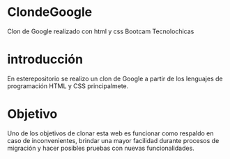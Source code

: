 # ClondeGoogle
Clon de Google realizado con html y css Bootcam Tecnolochicas

# introducción 
En esterepositorio se realizo un clon de Google a partir de los lenguajes de programación HTML y CSS principalmete.

# Objetivo
Uno de los objetivos de clonar esta web es funcionar como respaldo en caso de inconvenientes, brindar una mayor facilidad durante procesos de migración y hacer posibles pruebas con nuevas funcionalidades.
